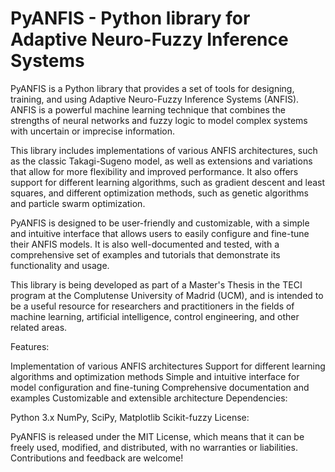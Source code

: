 # PyANFIS - Python library for Adaptive Neuro-Fuzzy Inference Systems

PyANFIS is a Python library that provides a set of tools for designing, training, and using Adaptive Neuro-Fuzzy Inference Systems (ANFIS). ANFIS is a powerful machine learning technique that combines the strengths of neural networks and fuzzy logic to model complex systems with uncertain or imprecise information.

This library includes implementations of various ANFIS architectures, such as the classic Takagi-Sugeno model, as well as extensions and variations that allow for more flexibility and improved performance. It also offers support for different learning algorithms, such as gradient descent and least squares, and different optimization methods, such as genetic algorithms and particle swarm optimization.

PyANFIS is designed to be user-friendly and customizable, with a simple and intuitive interface that allows users to easily configure and fine-tune their ANFIS models. It is also well-documented and tested, with a comprehensive set of examples and tutorials that demonstrate its functionality and usage.

This library is being developed as part of a Master's Thesis in the TECI program at the Complutense University of Madrid (UCM), and is intended to be a useful resource for researchers and practitioners in the fields of machine learning, artificial intelligence, control engineering, and other related areas.

Features:

Implementation of various ANFIS architectures
Support for different learning algorithms and optimization methods
Simple and intuitive interface for model configuration and fine-tuning
Comprehensive documentation and examples
Customizable and extensible architecture
Dependencies:

Python 3.x
NumPy, SciPy, Matplotlib
Scikit-fuzzy
License:

PyANFIS is released under the MIT License, which means that it can be freely used, modified, and distributed, with no warranties or liabilities. Contributions and feedback are welcome!
